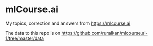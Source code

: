 # mlCourse.ai

My topics, correction and answers from https://mlcourse.ai


The data to this repo is on https://github.com/ruralkan/mlcourse.ai-1/tree/master/data